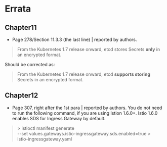 # Errata

## Chapter11

* Page 278/Section 11.3.3 (the last line) | reported by authors.

> From the Kubernetes 1.7 release onward, etcd stores Secrets **only** in an encrypted format.

Should be corrected as:

> From the Kubernetes 1.7 release onward, etcd **supports storing** Secrets in an encrypted format.

## Chapter12

* Page 307, right after the 1st para | reported by authors. You do not need to run the following command, if you are using Istion 1.6.0+. Istio 1.6.0 enables SDS for Ingress Gateway by default.

> \> istioctl manifest generate \
--set values.gateways.istio-ingressgateway.sds.enabled=true > \
istio-ingressgateway.yaml

